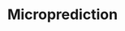 ---
blog: https://microprediction.com/blog
codehost: https://github.com/microprediction/microprediction
facebook: https://facebook.com/microprediction
linkedin: https://linkedin.com/company/microprediction
logohandle: microprediction
sort: microprediction
title: Microprediction
twitter: https://x.com/microprediction
website: https://www.microprediction.com/
---